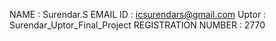 NAME     : Surendar.S
EMAIL ID : icsurendars@gmail.com
Uptor     : Surendar_Uptor_Final_Project
REGISTRATION NUMBER :  2770

